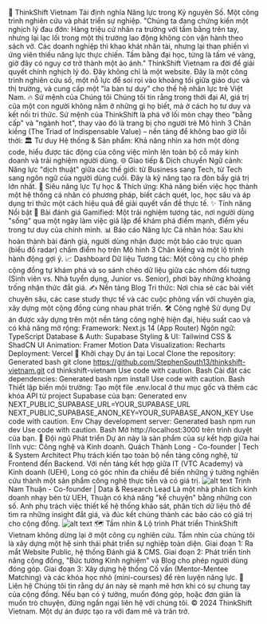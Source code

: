 🧠 ThinkShift Vietnam
Tái định nghĩa Năng lực trong Kỷ nguyên Số. Một công trình nghiên cứu và phát triển sự nghiệp.
"Chúng ta đang chứng kiến một nghịch lý đau đớn: Hàng triệu cử nhân ra trường với tấm bằng trên tay, nhưng lại lạc lối trong một thị trường lao động không còn vận hành theo sách vở. Các doanh nghiệp thì khao khát nhân tài, nhưng lại than phiền vì ứng viên thiếu năng lực thực chiến. Tấm bằng đại học, từng là tấm vé vàng, giờ đây có nguy cơ trở thành một ảo ảnh."
ThinkShift Vietnam ra đời để giải quyết chính nghịch lý đó. Đây không chỉ là một website. Đây là một công trình nghiên cứu số, một nỗ lực để soi rọi vào khoảng tối giữa giáo dục và thị trường, và cung cấp một "la bàn tư duy" cho thế hệ nhân lực trẻ Việt Nam.
🔥 Sứ mệnh của Chúng tôi
Chúng tôi tin rằng trong thời đại AI, giá trị của một con người không nằm ở những gì họ biết, mà ở cách họ tư duy và kết nối tri thức. Sứ mệnh của ThinkShift là phá vỡ lối mòn chạy theo "bằng cấp" và "ngành hot", thay vào đó là trang bị cho người trẻ Mô hình 3 Chân kiềng (The Triad of Indispensable Value) – nền tảng để không bao giờ lỗi thời:
🏛️ Tư duy Hệ thống & Sản phẩm: Khả năng nhìn xa hơn một dòng code, hiểu được tác động của công việc mình lên toàn bộ cỗ máy kinh doanh và trải nghiệm người dùng.
🌐 Giao tiếp & Dịch chuyển Ngữ cảnh: Năng lực "dịch thuật" giữa các thế giới: từ Business sang Tech, từ Tech sang ngôn ngữ của người dùng cuối. Đây là kỹ năng tạo ra đòn bẩy giá trị lớn nhất.
🚀 Siêu năng lực Tự học & Thích ứng: Khả năng biến việc học thành một hệ thống cá nhân có phương pháp, biết cách quét, lọc, học sâu và áp dụng tri thức một cách hiệu quả để giải quyết vấn đề thực tế.
✨ Tính năng Nổi bật
🧠 Bài đánh giá Gamified: Một trải nghiệm tương tác, nơi người dùng "sống" qua một ngày làm việc giả lập để khám phá điểm mạnh, điểm yếu trong tư duy của chính mình.
📊 Báo cáo Năng lực Cá nhân hóa: Sau khi hoàn thành bài đánh giá, người dùng nhận được một báo cáo trực quan (biểu đồ radar) chấm điểm họ trên Mô hình 3 Chân kiềng và một lộ trình hành động gợi ý.
📈 Dashboard Dữ liệu Tương tác: Một công cụ cho phép cộng đồng tự khám phá và so sánh chéo dữ liệu giữa các nhóm đối tượng (Sinh viên vs. Nhà tuyển dụng, Junior vs. Senior), phơi bày những khoảng trống nhận thức đắt giá.
✍️ Nền tảng Blog Tri thức: Nơi chia sẻ các bài viết chuyên sâu, các case study thực tế và các cuộc phỏng vấn với chuyên gia, xây dựng một cộng đồng cùng nhau phát triển.
🛠️ Công nghệ Sử dụng
Dự án được xây dựng trên một nền tảng công nghệ hiện đại, hiệu suất cao và có khả năng mở rộng:
Framework: Next.js 14 (App Router)
Ngôn ngữ: TypeScript
Database & Auth: Supabase
Styling & UI: Tailwind CSS & ShadCN UI
Animation: Framer Motion
Data Visualization: Recharts
Deployment: Vercel
🚀 Khởi chạy Dự án tại Local
Clone the repository:
Generated bash
git clone https://github.com/StephenSouth13/thinkshift-vietnam.git
cd thinkshift-vietnam
Use code with caution.
Bash
Cài đặt các dependencies:
Generated bash
npm install
Use code with caution.
Bash
Thiết lập biến môi trường:
Tạo một file .env.local ở thư mục gốc và thêm các khóa API từ project Supabase của bạn:
Generated env
NEXT_PUBLIC_SUPABASE_URL=YOUR_SUPABASE_URL
NEXT_PUBLIC_SUPABASE_ANON_KEY=YOUR_SUPABASE_ANON_KEY
Use code with caution.
Env
Chạy development server:
Generated bash
npm run dev
Use code with caution.
Bash
Mở http://localhost:3000 trên trình duyệt của bạn.
👥 Đội ngũ Phát triển
Dự án này là sản phẩm của sự kết hợp giữa hai lĩnh vực: Công nghệ và Kinh doanh.
Quách Thành Long - Co-founder | Tech & System Architect
Phụ trách kiến tạo toàn bộ nền tảng công nghệ, từ Frontend đến Backend. Với nền tảng kết hợp giữa IT (VTC Academy) và Kinh doanh (UEH), Long có góc nhìn đa chiều để biến những ý tưởng nghiên cứu thành một sản phẩm công nghệ thực tiễn và có giá trị.
![alt text](https://img.shields.io/badge/LinkedIn-0077B5?style=for-the-badge&logo=linkedin&logoColor=white)
Trịnh Nam Thuận - Co-founder | Data & Research Lead
Là một nhà phân tích kinh doanh nhạy bén từ UEH, Thuận có khả năng "kể chuyện" bằng những con số. Anh phụ trách việc thiết kế hệ thống khảo sát, phân tích dữ liệu thô để tìm ra những insight đắt giá, và đúc kết chúng thành các báo cáo có giá trị cho cộng đồng.
![alt text](https://img.shields.io/badge/LinkedIn-0077B5?style=for-the-badge&logo=linkedin&logoColor=white)
🗺️ Tầm nhìn & Lộ trình Phát triển
ThinkShift Vietnam không dừng lại ở một công cụ nghiên cứu. Tầm nhìn của chúng tôi là xây dựng một hệ sinh thái phát triển sự nghiệp toàn diện.
Giai đoạn 1: Ra mắt Website Public, hệ thống Đánh giá & CMS.
Giai đoạn 2: Phát triển tính năng cộng đồng, "Bức tường Kinh nghiệm" và Blog cho phép người dùng đóng góp.
Giai đoạn 3: Xây dựng hệ thống Cố vấn (Mentor-Mentee Matching) và các khóa học nhỏ (mini-courses) để rèn luyện năng lực.
💬 Liên hệ
Chúng tôi tin rằng dự án này sẽ mạnh mẽ hơn khi có sự chung tay của cộng đồng. Nếu bạn có ý tưởng, muốn đóng góp, hoặc đơn giản là muốn trò chuyện, đừng ngần ngại liên hệ với chúng tôi.
© 2024 ThinkShift Vietnam. Một dự án được tạo ra với đam mê và trăn trở.